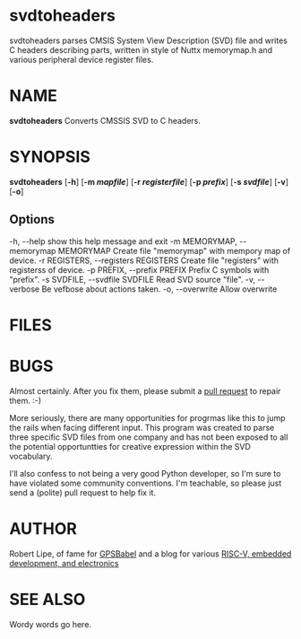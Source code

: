 # svdtoheaders
svdtoheaders parses CMSIS System View Description (SVD) file and writes C headers describing parts, written in style of Nuttx memorymap.h and various peripheral device register files.


NAME
====
**svdtoheaders** Converts CMSSIS SVD to C headers.

SYNOPSIS
========
**svdtoheaders** [**-h**] [**-m _mapfile_**] [**-r _registerfile_**] [**-p _prefix_**] [**-s _svdfile_**] [**-v**] [**-o**]

Options
-------
  -h, --help            show this help message and exit
  -m MEMORYMAP, --memorymap MEMORYMAP
                        Create file "memorymap" with mempory map of device.
  -r REGISTERS, --registers REGISTERS
                        Create file "registers" with registerss of device.
  -p PREFIX, --prefix PREFIX
                        Prefix C symbols with "prefix".
  -s SVDFILE, --svdfile SVDFILE
                        Read SVD source "file".
  -v, --verbose         Be vefbose about actions taken.
  -o, --overwrite       Allow overwrite

FILES
=====

BUGS
====

Almost certainly. After you fix them, please submit a [pull request](https://github.com/robertlipe/svdtoheaders) to repair them. :-)

More seriously, there are many opportunities for progrmas like this to jump
the rails when facing different input. This program was created to parse
three specific SVD files from one company and has not been exposed to all
the potential opportuntties for creative expression within the SVD vocabulary.

I'll also confess to not being a very good Python developer, so I'm sure to have
violated some community conventions. I'm teachable, so please just send a
(polite) pull request to help fix it.


AUTHOR
======

Robert Lipe, of fame for [GPSBabel](http://gpsbabel.org) and a blog for various [RISC-V, embedded development, and electronics](https://www.robertlipe.com)

SEE ALSO
========

Wordy words go here.
